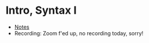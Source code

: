 # Intro, Syntax I


- [Notes](https://ucsb.box.com/s/9bg7e61gc8jmsdormtpmr843oxvuxusa)
- Recording: Zoom f'ed up, no recording today, sorry!